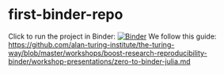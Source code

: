 # first-binder-repo
Click to run the project in Binder:
[![Binder](https://mybinder.org/badge_logo.svg)](https://mybinder.org/v2/gh/DonDriguez/first-binder-repo/main)
We follow this guide: https://github.com/alan-turing-institute/the-turing-way/blob/master/workshops/boost-research-reproducibility-binder/workshop-presentations/zero-to-binder-julia.md
